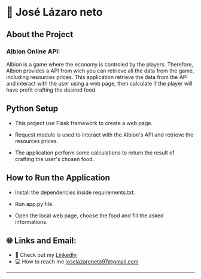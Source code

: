 # :pushpin: José Lázaro neto
 

## About the Project
### Albion Online API:

Albion is a game where the economy is controled by the players. Therefore, Albion provides a API from wich you can retrieve all the data from the game, 
including resources prices. This application retrieve the data from the API and interact with the user using a web page, then calculate if the player
will have profit crafting the desired food.

## Python Setup

 * This project use Flask framework to create a web page.

 * Request module is used to interact with the Albion's API and retrieve the resources prices.

 * The application perform some calculations to return the result of crafting the user's chosen food.

## How to Run the Application

 * Install the dependencies inside requirements.txt.

 * Run app.py file.

 * Open the local web page, choose the food and fill the asked informations.
 

## :globe_with_meridians: Links and Email:
* :page_with_curl: Check out my [LinkedIn](https://www.linkedin.com/in/joselazaroneto232/)
* :computer: How to reach me joselazaroneto97@gmail.com

 
---





